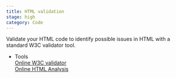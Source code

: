 ```yaml
---
title: HTML validation
stage: high
category: Code
---
```

Validate your HTML code to identify possible issues in HTML with a standard W3C validator tool.

* Tools <br>
[Online W3C validator](http://validator.w3.org/) <br>
[Online HTML Analysis](http://watson.addy.com/)
